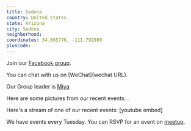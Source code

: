 ```yaml
---
title: Sedona
country: United States
state: Arizona
city: Sedona
neighborhood: 
coordinates: 34.865776, -111.792989
plusCode:
---
```

Join our [Facebook group](https://www.facebook.com/groups/free.code.camp.northern.arizona).

You can chat with us on [WeChat](wechat URL).

Our Group leader is [Miya](freecodecamp.org/miya)

Here are some pictures from our recent events:
![]().

Here's a stream of one of our recent events:
[youtube embed]

We have events every Tuesday. You can RSVP for an event on [meetup](meetupurl).
